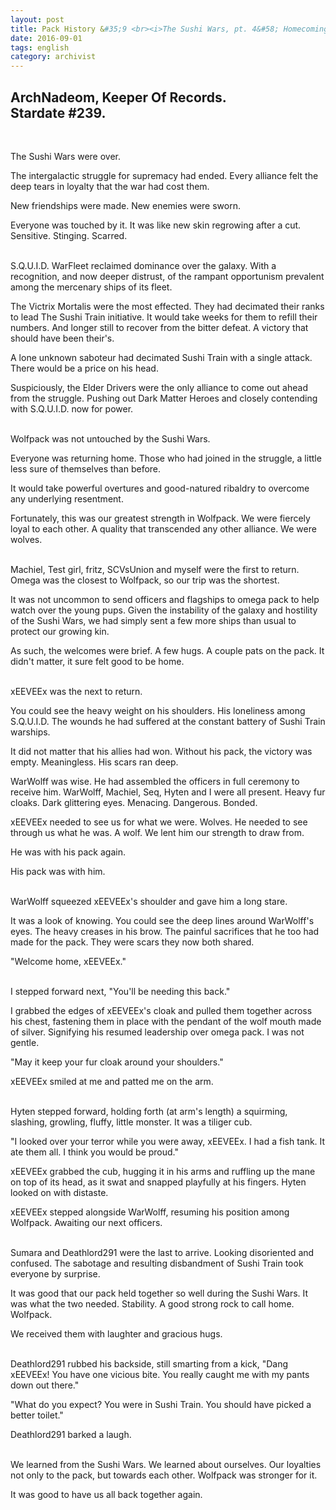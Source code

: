 ```yaml
---
layout: post
title: Pack History &#35;9 <br><i>The Sushi Wars, pt. 4&#58; Homecoming</i>
date: 2016-09-01
tags: english
category: archivist
---
```

ArchNadeom, Keeper Of Records.<br>Stardate #239.
------------------------------------------------
&nbsp; 

The Sushi Wars were over.

The intergalactic struggle for supremacy had ended. Every alliance felt the deep tears in loyalty that the war had cost them. 

New friendships were made. New enemies were sworn.

Everyone was touched by it. It was like new skin regrowing after a cut. Sensitive. Stinging. Scarred.  
&nbsp; 

S.Q.U.I.D. WarFleet reclaimed dominance over the galaxy. With a recognition, and now deeper distrust, of the rampant opportunism prevalent among the mercenary ships of its fleet.

The Victrix Mortalis were the most effected. They had decimated their ranks to lead The Sushi Train initiative. It would take weeks for them to refill their numbers. And longer still to recover from the bitter defeat. A victory that should have been their's. 

A lone unknown saboteur had decimated Sushi Train with a single attack. There would be a price on his head.

Suspiciously, the Elder Drivers were the only alliance to come out ahead from the struggle. Pushing out Dark Matter Heroes and closely contending with S.Q.U.I.D. now for power.  
&nbsp; 

Wolfpack was not untouched by the Sushi Wars. 

Everyone was returning home. Those who had joined in the struggle, a little less sure of themselves than before.

It would take powerful overtures and good-natured ribaldry to overcome any underlying resentment.

Fortunately, this was our greatest strength in Wolfpack. We were fiercely loyal to each other. A quality that transcended any other alliance. We were wolves.  
&nbsp; 

Machiel, Test girl, fritz, SCVsUnion and myself were the first to return. Omega was the closest to Wolfpack, so our trip was the shortest. 

It was not uncommon to send officers and flagships to omega pack to help watch over the young pups. Given the instability of the galaxy and hostility of the Sushi Wars, we had simply sent a few more ships than usual to protect our growing kin. 

As such, the welcomes were brief. A few hugs. A couple pats on the pack. It didn't matter, it sure felt good to be home.  
&nbsp; 

xEEVEEx was the next to return. 

You could see the heavy weight on his shoulders. His loneliness among S.Q.U.I.D. The wounds he had suffered at the constant battery of Sushi Train warships. 

It did not matter that his allies had won. Without his pack, the victory was empty. Meaningless. His scars ran deep.

WarWolff was wise. He had assembled the officers in full ceremony to receive him. WarWolff, Machiel, Seq, Hyten and I were all present. Heavy fur cloaks. Dark glittering eyes. Menacing. Dangerous. Bonded.

xEEVEEx needed to see us for what we were. Wolves. He needed to see through us what he was. A wolf. We lent him our strength to draw from.

He was with his pack again.

His pack was with him.  
&nbsp; 

WarWolff squeezed xEEVEEx's shoulder and gave him a long stare. 

It was a look of knowing. You could see the deep lines around WarWolff's eyes. The heavy creases in his brow. The painful sacrifices that he too had made for the pack. They were scars they now both shared.

"Welcome home, xEEVEEx."  
&nbsp; 

I stepped forward next, "You'll be needing this back."

I grabbed the edges of xEEVEEx's cloak and pulled them together across his chest, fastening them in place with the pendant of the wolf mouth made of silver. Signifying his resumed leadership over omega pack. I was not gentle.

"May it keep your fur cloak around your shoulders."

xEEVEEx smiled at me and patted me on the arm.  
&nbsp; 

Hyten stepped forward, holding forth (at arm's length) a squirming, slashing, growling, fluffy, little monster. It was a tiliger cub.

"I looked over your terror while you were away, xEEVEEx. I had a fish tank. It ate them all. I think you would be proud."

xEEVEEx grabbed the cub, hugging it in his arms and ruffling up the mane on top of its head, as it swat and snapped playfully at his fingers. Hyten looked on with distaste.

xEEVEEx stepped alongside WarWolff, resuming his position among Wolfpack. Awaiting our next officers.  
&nbsp; 

Sumara and Deathlord291 were the last to arrive. Looking disoriented and confused. The sabotage and resulting disbandment of Sushi Train took everyone by surprise.

It was good that our pack held together so well during the Sushi Wars. It was what the two needed. Stability. A good strong rock to call home. Wolfpack.

We received them with laughter and gracious hugs.  
&nbsp; 

Deathlord291 rubbed his backside, still smarting from a kick, "Dang xEEVEEx! You have one vicious bite. You really caught me with my pants down out there."

"What do you expect? You were in Sushi Train. You should have picked a better toilet."

Deathlord291 barked a laugh.  
&nbsp; 

We learned from the Sushi Wars. We learned about ourselves. Our loyalties not only to the pack, but towards each other. Wolfpack was stronger for it.

It was good to have us all back together again.